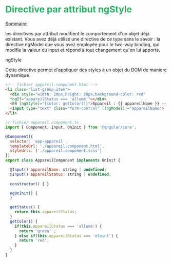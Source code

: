 # <div style="color: #26B260">**Directive par attribut ngStyle**</div>

[Sommaire](./00-Sommaire.md)

les directives par attribut modifient le comportement d'un objet déjà existant.  Vous avez déjà utilisé une directive de ce type sans le savoir : la directive  ngModel  que vous avez employée pour le two-way binding, qui modifie la valeur du  input  et répond à tout changement qu'on lui apporte.

ngStyle

Cette directive permet d'appliquer des styles à un objet du DOM de manière dynamique.

```html
<!-- fichier appareil.component.html -->
<li class="list-group-item">
  <div style="width: 20px;height: 20px;background-color: red"
  *ngIf="appareilStatus === 'allumé'"></div>
  <h4 [ngStyle]="{color: getColor()}">Appareil : {{ appareilName }} -- Statut : {{ getStatus() }}</h4>
  <input type="text" class="form-control" [(ngModel)]="appareilName">
</li>

```

```javascript
// fichier appareil.component.ts
import { Component, Input, OnInit } from '@angular/core';

@Component({
  selector: 'app-appareil',
  templateUrl: './appareil.component.html',
  styleUrls: ['./appareil.component.scss']
})
export class AppareilComponent implements OnInit {

  @Input() appareilName: string | undefined;
  @Input() appareilStatus: string | undefined;
  
  constructor() { }

  ngOnInit() {
  }

  getStatus() {
    return this.appareilStatus;
  }
  getColor() {
    if(this.appareilStatus === 'allumé') {
      return 'green' ;
    } else if(this.appareilStatus === 'éteint') {
      return 'red';
    }
  }
}

```
